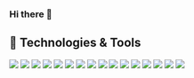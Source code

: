 ### Hi there 👋

<!--
**zhangj150/zhangj150** is a ✨ _special_ ✨ repository because its `README.md` (this file) appears on your GitHub profile.

Here are some ideas to get you started:

- 🔭 I’m currently working on ...
- 🌱 I’m currently learning ...
- 👯 I’m looking to collaborate on ...
- 🤔 I’m looking for help with ...
- 💬 Ask me about ...
- 📫 How to reach me: ...
- 😄 Pronouns: ...
- ⚡ Fun fact: ...
-->

<!--Whether it's coding or auto-racing, I love to tinker, optimize, and push the boundaries of what is possible.

| Backend Software Engineer based in California | Race Kart Driver  | Aspiring Grandmaster Chess Puzzle Solver  |
|---|---|---|
|  <p align="center"> <img src="https://github.com/zhangj150/zhangj150/blob/master/picOfMETwinPeaks.JPG" width="347.5" height="234.375"/></p> | <p align="center"><img src="https://github.com/zhangj150/zhangj150/blob/master/instaMaterial2.jpg" width="280" height="247.5"/></p>  | <p align="center"><a href="https://lichess.org/@/zhangj150"><img src="https://github.com/zhangj150/zhangj150/blob/master/chessuzzles.PNG" width="270" height="227.5"/></a></p> | -->


## 🔧 Technologies & Tools
![](https://img.shields.io/badge/OS-Linux-informational?style=flat&logo=linux&logoColor=white&color=2bbc8a)
![](https://img.shields.io/badge/Editor-IntelliJ_IDEA-informational?style=flat&logo=intellij-idea&logoColor=white&color=2bbc8a)
![](https://img.shields.io/badge/Editor-PyCharm-informational?style=flat&logo=intellij-idea&logoColor=white&color=2bbc8a)
![](https://img.shields.io/badge/Code-Python-informational?style=flat&logo=python&logoColor=white&color=2bbc8a)
![](https://img.shields.io/badge/Code-Java-informational?style=flat&logo=javascript&logoColor=white&color=2bbc8a)
![](https://img.shields.io/badge/Code-Scala-informational?style=flat&logo=go&logoColor=white&color=2bbc8a)
![](https://img.shields.io/badge/Code-SQL-informational?style=flat&logo=cmake&logoColor=white&color=2bbc8a)
![](https://img.shields.io/badge/Code-PyTorch-informational?style=flat&logo=vue.js&logoColor=white&color=2bbc8a)
![](https://img.shields.io/badge/Shell-Bash-informational?style=flat&logo=gnu-bash&logoColor=white&color=2bbc8a)
![](https://img.shields.io/badge/Tools-Espresso-informational?style=flat&logo=docker&logoColor=white&color=2bbc8a)
![](https://img.shields.io/badge/Tools-Oracle-informational?style=flat&logo=kubernetes&logoColor=white&color=2bbc8a)
![](https://img.shields.io/badge/Tools-Hadoop-informational?style=flat&logo=red-hat-open-shift&logoColor=white&color=2bbc8a)
![](https://img.shields.io/badge/Tools-Azkaban-informational?style=flat&logo=red-hat-open-shift&logoColor=white&color=2bbc8a)
![](https://img.shields.io/badge/Tools-Kafka-informational?style=flat&logo=red-hat-open-shift&logoColor=white&color=2bbc8a)
![](https://img.shields.io/badge/Tools-MapReduce-informational?style=flat&logo=red-hat-open-shift&logoColor=white&color=2bbc8a)
![](https://img.shields.io/badge/Tools-Spark-informational?style=flat&logo=red-hat-open-shift&logoColor=white&color=2bbc8a)


